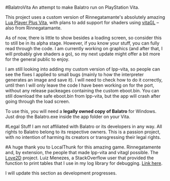 #BalatroVita
An attempt to make Balatro run on PlayStation Vita.

This project uses a custom version of Rinnegatamante's absolutely amazing [Lua Player Plus Vita](https://github.com/Rinnegatamante/lpp-vita), with plans to add support for shaders using [vitaGL](https://github.com/Rinnegatamante/vitagl) – also from Rinnegatamante.

As of now, there is little to show besides a loading screen, so consider this to still be in its alpha stage. However, if you know your stuff, you can fully read through the code. I am currently working on graphics (and after that, I will probably give shaders a go), so my next update might offer a bit more for the general public to enjoy.

I am still looking into adding my custom version of lpp-vita, so people can see the fixes I applied to small bugs (mainly to how the interpreter generates an image and save it). I will need to check how to do it correctly, until then I will only leave the code I have been working on for the port, without any release packeages containing the custom eboot.bin. You can still download the safe eboot.bin from lpp-vita, but the app will crash after going through the load screen.

To use this, you will need a **legally owned copy of Balatro** for Windows. Just drop the Balatro.exe inside the app folder on your Vita.

#Legal Stuff
I am not affiliated with Balatro or its developers in any way. All rights to Balatro belong to its respective owners. This is a passion project, with no intention of harming its creators or transgressing their legal rights.

#A huge thank you to
LocalThunk for this amazing game.
Rinnegatamente and, by extension, the people that made lpp-vita and vitagl possible.
The [Love2D](https://love2d.org/) project.
Luiz Menezes, a StackOverflow user that provided the function to print tables that I use in my log library for debugging. [Link here](https://stackoverflow.com/questions/41942289/display-contents-of-tables-in-lua).

I will update this section as development progresses.
